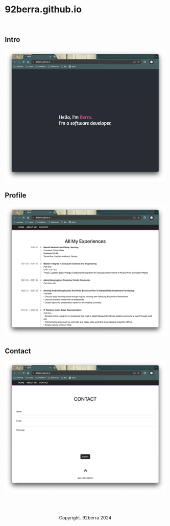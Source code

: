 # 92berra.github.io

<br/>

## Intro
<img src='assets/Intro.png'>

<br/>

## Profile
<img src='assets/Aboutme.png'>

<br/>

## Contact
<img src='assets/Contact.png'>


<br/>
<br/>
<br/>
<br/>
<br/>

<div align='center'>
    Copyright. 92berra 2024
</div>
